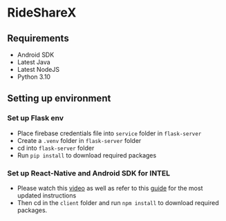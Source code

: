 # RideShareX
## Requirements
- Android SDK
- Latest Java
- Latest NodeJS
- Python 3.10

## Setting up environment
### Set up Flask env
- Place firebase credentials file into `service` folder in `flask-server`
- Create a `.venv` folder in `flask-server` folder
- cd into `flask-server` folder
- Run `pip install` to download required packages

### Set up React-Native and Android SDK for INTEL
- Please watch this [video](https://www.youtube.com/watch?v=oorfevovPWw) as well as refer to this [guide](https://reactnative.dev/docs/environment-setup?guide=native) for the most updated instructions
- Then cd in the `client` folder and run `npm install` to download required packages.
